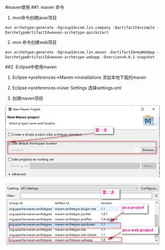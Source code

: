 #maven使用
##1. maven 命令

1. mvn命令创建javar项目
```
mvn archetype:generate -DgroupId=com.lin.company -DartifactId=simple -DarchetypeArtifactId=maven-archetype-quickstart
```
2. mvn 命令创建web项目
```
mvn archetype:generate -DgroupId=com.lin.maven -DartifactId=myWebApp -DarchetypeArtifactId=maven-archetype-webapp -Dversion=0.0.1-snapshot
```

##2. Eclipse中使用maven

1. Eclipse->preferences->Maven->installations 添加本地下载的maven

2. Eclipse->preferences->User Settings 选择settings.xml

3. 创建maven项目

![第一步](./doc_img/eclipse_maven_01.png)

![第二步](./doc_img/eclipse_maven_02.png)
